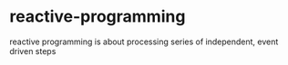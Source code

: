 # reactive-programming
reactive programming is about processing series of independent, event driven steps
